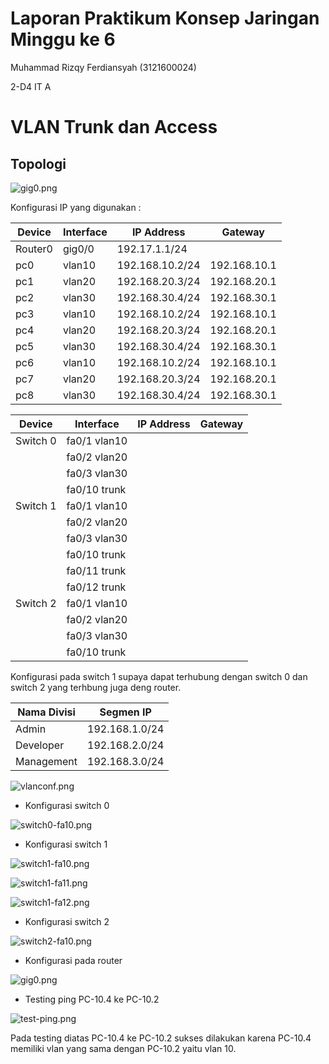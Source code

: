 # Laporan Praktikum Konsep Jaringan Minggu ke 6

Muhammad Rizqy Ferdiansyah (3121600024)

2-D4 IT A

# VLAN Trunk dan Access

## Topologi

![gig0.png](https://i.postimg.cc/wM1XHjcC/gig0.png)

Konfigurasi IP yang digunakan :

| Device   | Interface    | IP Address      | Gateway      |
| -------- | ------------ | --------------- | ------------ |
| Router0  | gig0/0       | 192.17.1.1/24   |              |
| pc0      | vlan10       | 192.168.10.2/24 | 192.168.10.1 |
| pc1      | vlan20       | 192.168.20.3/24 | 192.168.20.1 |
| pc2      | vlan30       | 192.168.30.4/24 | 192.168.30.1 |
| pc3      | vlan10       | 192.168.10.2/24 | 192.168.10.1 |
| pc4      | vlan20       | 192.168.20.3/24 | 192.168.20.1 |
| pc5      | vlan30       | 192.168.30.4/24 | 192.168.30.1 |
| pc6      | vlan10       | 192.168.10.2/24 | 192.168.10.1 |
| pc7      | vlan20       | 192.168.20.3/24 | 192.168.20.1 |
| pc8      | vlan30       | 192.168.30.4/24 | 192.168.30.1 |

| Device   | Interface    | IP Address      | Gateway      |
| -------- | ------------ | --------------- | ------------ |
| Switch 0 | fa0/1 vlan10 |                 |              |
|          | fa0/2 vlan20 |                 |              |
|          | fa0/3 vlan30 |                 |              |
|          | fa0/10 trunk |                 |              |
| Switch 1 | fa0/1 vlan10 |                 |              |
|          | fa0/2 vlan20 |                 |              |
|          | fa0/3 vlan30 |                 |              |
|          | fa0/10 trunk |                 |              |
|          | fa0/11 trunk |                 |              |
|          | fa0/12 trunk |                 |              |
| Switch 2 | fa0/1 vlan10 |                 |              |
|          | fa0/2 vlan20 |                 |              |
|          | fa0/3 vlan30 |                 |              |
|          | fa0/10 trunk |                 |              |

Konfigurasi pada switch 1 supaya dapat terhubung dengan switch 0 dan switch 2 yang terhbung juga deng router.

| Nama Divisi | Segmen IP    |
|-------------|--------------|
| Admin       |192.168.1.0/24|
| Developer   |192.168.2.0/24|
| Management  |192.168.3.0/24|

![vlanconf.png](https://i.postimg.cc/wB3LDBn7/vlanconf.png)

- Konfigurasi switch 0

![switch0-fa10.png](https://i.postimg.cc/25XdtWnQ/switch0-fa10.png)

- Konfigurasi switch 1

![switch1-fa10.png](https://i.postimg.cc/jSDSXJd0/switch1-fa10.png)

![switch1-fa11.png](https://i.postimg.cc/Tw62f7jf/switch1-fa11.png)

![switch1-fa12.png](https://i.postimg.cc/RFSrgjQ6/switch1-fa12.png)

- Konfigurasi switch 2

![switch2-fa10.png](https://i.postimg.cc/pdkcLyzr/switch2-fa10.png)

- Konfigurasi pada router

![gig0.png](https://i.postimg.cc/wM1XHjcC/gig0.png)

- Testing ping PC-10.4 ke PC-10.2

![test-ping.png](https://i.postimg.cc/05LvsH93/test-ping.png)

Pada testing diatas PC-10.4 ke PC-10.2 sukses dilakukan karena PC-10.4 memiliki vlan yang sama dengan PC-10.2 yaitu vlan 10.
